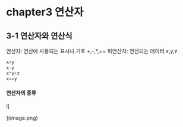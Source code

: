 # chapter3 연산자
## 3-1 연산자와 연산식

연산자: 연산에 사용되는 표시나 기호 +,-,*,==
피연산자: 연산되는 데이터 x,y,z
```java
x+y
x-y
x*y+z
x==y
  ```
#### 연산자의 종류
![
    
](image.png)
